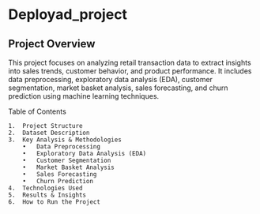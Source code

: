 # Deployad_project
## Project Overview
This project focuses on analyzing retail transaction data to extract insights into sales trends, customer behavior, and product performance. It includes data preprocessing, exploratory data analysis (EDA), customer segmentation, market basket analysis, sales forecasting, and churn prediction using machine learning techniques.

Table of Contents

	1.	Project Structure
	2.	Dataset Description
	3.	Key Analysis & Methodologies
    	•	Data Preprocessing
    	•	Exploratory Data Analysis (EDA)
    	•	Customer Segmentation
    	•	Market Basket Analysis
    	•	Sales Forecasting
    	•	Churn Prediction
	4.	Technologies Used
	5.	Results & Insights
	6.	How to Run the Project

